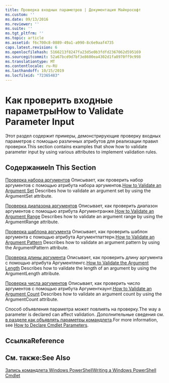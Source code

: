 ```yaml
---
title: Проверка входных параметров | Документация Майкрософт
ms.custom: ''
ms.date: 09/13/2016
ms.reviewer: ''
ms.suite: ''
ms.tgt_pltfrm: ''
ms.topic: article
ms.assetid: f6c700c8-0889-49a1-a990-8c6e9aaf4735
caps.latest.revision: 6
ms.openlocfilehash: 5166213f8247fa23d5e0b3fdfd2367062d595169
ms.sourcegitcommit: 52a67bcd9d7bf3e8600ea4302d1fa8970ff9c998
ms.translationtype: MT
ms.contentlocale: ru-RU
ms.lasthandoff: 10/15/2019
ms.locfileid: "72365483"
---
```

# <a name="how-to-validate-parameter-input"></a><span data-ttu-id="8b47d-102">Как проверить входные параметры</span><span class="sxs-lookup"><span data-stu-id="8b47d-102">How to Validate Parameter Input</span></span>

<span data-ttu-id="8b47d-103">Этот раздел содержит примеры, демонстрирующие проверку входных параметров с помощью различных атрибутов для реализации правил проверки.</span><span class="sxs-lookup"><span data-stu-id="8b47d-103">This section contains examples that show how to validate parameter input by using various attributes to implement validation rules.</span></span>

## <a name="in-this-section"></a><span data-ttu-id="8b47d-104">Содержание</span><span class="sxs-lookup"><span data-stu-id="8b47d-104">In This Section</span></span>

<span data-ttu-id="8b47d-105">[Проверка набора аргументов](./how-to-validate-an-argument-set.md) Описывает, как проверить набор аргументов с помощью атрибута набора аргументов.</span><span class="sxs-lookup"><span data-stu-id="8b47d-105">[How to Validate an Argument Set](./how-to-validate-an-argument-set.md) Describes how to validate an argument set by using the ArgumentSet attribute.</span></span>

<span data-ttu-id="8b47d-106">[Проверка диапазона аргументов](./how-to-validate-an-argument-range.md) Описывает, как проверить диапазон аргументов с помощью атрибута Аргументранже.</span><span class="sxs-lookup"><span data-stu-id="8b47d-106">[How to Validate an Argument Range](./how-to-validate-an-argument-range.md) Describes how to validate an argument range by using the ArgumentRange attribute.</span></span>

<span data-ttu-id="8b47d-107">[Проверка шаблона аргумента](./how-to-validate-an-argument-pattern.md) Описывает, как проверить шаблон аргумента с помощью атрибута Аргументпаттерн.</span><span class="sxs-lookup"><span data-stu-id="8b47d-107">[How to Validate an Argument Pattern](./how-to-validate-an-argument-pattern.md) Describes how to validate an argument pattern by using the ArgumentPattern attribute.</span></span>

<span data-ttu-id="8b47d-108">[Проверка длины аргумента](./how-to-validate-the-argument-length.md) Описывает, как проверить длину аргумента с помощью атрибута Аргументленгс.</span><span class="sxs-lookup"><span data-stu-id="8b47d-108">[How to Validate the Argument Length](./how-to-validate-the-argument-length.md) Describes how to validate the length of an argument by using the ArgumentLength attribute.</span></span>

<span data-ttu-id="8b47d-109">[Проверка числа аргументов](./how-to-validate-an-argument-count.md) Описывает, как проверить число аргументов с помощью атрибута Аргументкаунт.</span><span class="sxs-lookup"><span data-stu-id="8b47d-109">[How to Validate an Argument Count](./how-to-validate-an-argument-count.md) Describes how to validate an argument count by using the ArgumentCount attribute.</span></span>

<span data-ttu-id="8b47d-110">Способ объявления параметра может повлиять на проверку.</span><span class="sxs-lookup"><span data-stu-id="8b47d-110">The way a parameter is declared can affect validation.</span></span> <span data-ttu-id="8b47d-111">Дополнительные сведения см. [в разделе как объявлять параметры командлета](./how-to-declare-cmdlet-parameters.md).</span><span class="sxs-lookup"><span data-stu-id="8b47d-111">For more information, see [How to Declare Cmdlet Parameters](./how-to-declare-cmdlet-parameters.md).</span></span>

## <a name="reference"></a><span data-ttu-id="8b47d-112">Ссылка</span><span class="sxs-lookup"><span data-stu-id="8b47d-112">Reference</span></span>

## <a name="see-also"></a><span data-ttu-id="8b47d-113">См. также:</span><span class="sxs-lookup"><span data-stu-id="8b47d-113">See Also</span></span>

[<span data-ttu-id="8b47d-114">Запись командлета Windows PowerShell</span><span class="sxs-lookup"><span data-stu-id="8b47d-114">Writing a Windows PowerShell Cmdlet</span></span>](./writing-a-windows-powershell-cmdlet.md)
